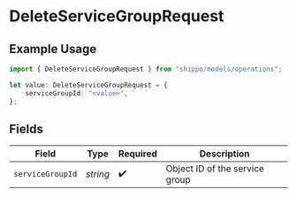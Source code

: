 # DeleteServiceGroupRequest

## Example Usage

```typescript
import { DeleteServiceGroupRequest } from "shippo/models/operations";

let value: DeleteServiceGroupRequest = {
    serviceGroupId: "<value>",
};
```

## Fields

| Field                          | Type                           | Required                       | Description                    |
| ------------------------------ | ------------------------------ | ------------------------------ | ------------------------------ |
| `serviceGroupId`               | *string*                       | :heavy_check_mark:             | Object ID of the service group |